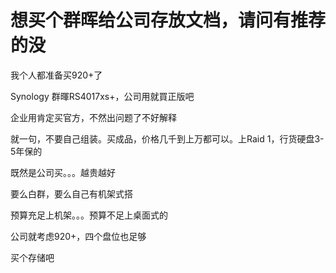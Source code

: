 # 想买个群晖给公司存放文档，请问有推荐的没


我个人都准备买920+了

Synology 群暉RS4017xs+，公司用就買正版吧

企业用肯定买官方，不然出问题了不好解释

就一句，不要自己组装。买成品，价格几千到上万都可以。上Raid 1，行货硬盘3-5年保的

既然是公司买。。。越贵越好<img id="aimg_Bz3Nc" onclick="zoom(this, this.src, 0, 0, 0)" class="zoom" src="https://cdn.jsdelivr.net/gh/hishis/forum-master/public/images/patch.gif" onmouseover="img_onmouseoverfunc(this)" onload="thumbImg(this)" border="0" alt="" />

要么白群，要么自己有机架式搭

预算充足上机架。。。预算不足上桌面式的<br />


公司就考虑920+，四个盘位也足够

买个存储吧
